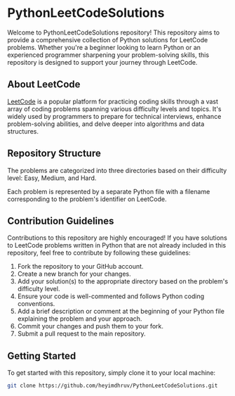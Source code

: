 # PythonLeetCodeSolutions

Welcome to PythonLeetCodeSolutions repository! This repository aims to provide a comprehensive collection of Python solutions for LeetCode problems. Whether you're a beginner looking to learn Python or an experienced programmer sharpening your problem-solving skills, this repository is designed to support your journey through LeetCode.

## About LeetCode

[LeetCode](https://leetcode.com/) is a popular platform for practicing coding skills through a vast array of coding problems spanning various difficulty levels and topics. It's widely used by programmers to prepare for technical interviews, enhance problem-solving abilities, and delve deeper into algorithms and data structures.

## Repository Structure

The problems are categorized into three directories based on their difficulty level: 
Easy, Medium, and Hard. 

Each problem is represented by a separate Python file with a filename corresponding to the problem's identifier on LeetCode.

## Contribution Guidelines

Contributions to this repository are highly encouraged! If you have solutions to LeetCode problems written in Python that are not already included in this repository, feel free to contribute by following these guidelines:

1. Fork the repository to your GitHub account.
2. Create a new branch for your changes.
3. Add your solution(s) to the appropriate directory based on the problem's difficulty level.
4. Ensure your code is well-commented and follows Python coding conventions.
5. Add a brief description or comment at the beginning of your Python file explaining the problem and your approach.
6. Commit your changes and push them to your fork.
7. Submit a pull request to the main repository.


## Getting Started

To get started with this repository, simply clone it to your local machine:

```bash
git clone https://github.com/heyimdhruv/PythonLeetCodeSolutions.git

